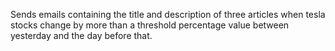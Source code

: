 Sends emails containing the title and description of three articles when tesla stocks change by more than a threshold percentage value between yesterday and the day before that.
